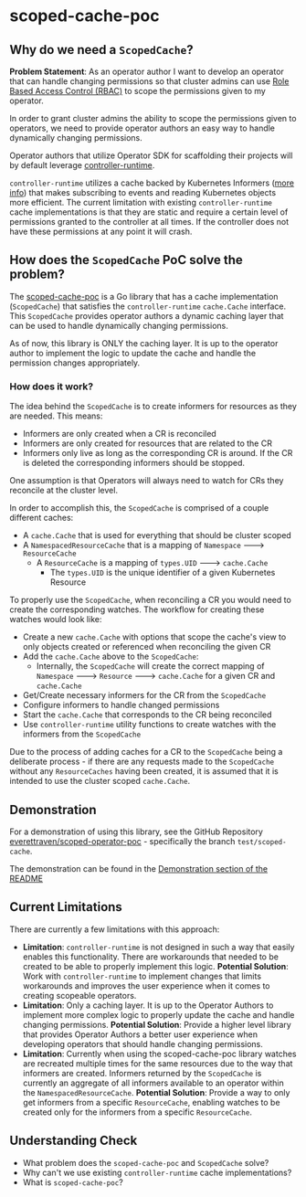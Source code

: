 # scoped-cache-poc
## Why do we need a `ScopedCache`?

**Problem Statement**: As an operator author I want to develop an operator that can handle changing permissions so that cluster admins can use [Role Based Access Control (RBAC)](https://kubernetes.io/docs/reference/access-authn-authz/rbac/) to scope the permissions given to my operator.

In order to grant cluster admins the ability to scope the permissions given to operators, we need to provide operator authors an easy way to handle dynamically changing permissions. 

Operator authors that utilize Operator SDK for scaffolding their projects will by default leverage [controller-runtime](https://github.com/kubernetes-sigs/controller-runtime).

`controller-runtime` utilizes a cache backed by Kubernetes Informers ([more info](https://aly.arriqaaq.com/kubernetes-informers/)) that makes subscribing to events and reading Kubernetes objects more efficient. The current limitation with existing `controller-runtime` cache implementations is that they are static and require a certain level of permissions granted to the controller at all times. If the controller does not have these permissions at any point it will crash.

## How does the `ScopedCache` PoC solve the problem?

The [scoped-cache-poc](https://github.com/everettraven/scoped-cache-poc) is a Go library that has a cache implementation (`ScopedCache`) that satisfies the `controller-runtime` `cache.Cache` interface. This `ScopedCache` provides operator authors a dynamic caching layer that can be used to handle dynamically changing permissions.

As of now, this library is ONLY the caching layer. It is up to the operator author to implement the logic to update the cache and handle the permission changes appropriately.

### How does it work?
The idea behind the `ScopedCache` is to create informers for resources as they are needed. This means:
- Informers are only created when a CR is reconciled
- Informers are only created for resources that are related to the CR
- Informers only live as long as the corresponding CR is around. If the CR is deleted the corresponding informers should be stopped.

One assumption is that Operators will always need to watch for CRs they reconcile at the cluster level.

In order to accomplish this, the `ScopedCache` is comprised of a couple different caches:
- A `cache.Cache` that is used for everything that should be cluster scoped
- A `NamespacedResourceCache` that is a mapping of `Namespace` ---> `ResourceCache`
    - A `ResourceCache` is a mapping of `types.UID` ---> `cache.Cache`
        - The `types.UID` is the unique identifier of a given Kubernetes Resource

To properly use the `ScopedCache`, when reconciling a CR you would need to create the corresponding watches. The workflow for creating these watches would look like:
- Create a new `cache.Cache` with options that scope the cache's view to only objects created or referenced when reconciling the given CR
- Add the `cache.Cache` above to the `ScopedCache`:
    - Internally, the `ScopedCache` will create the correct mapping of `Namespace` ---> `Resource` ---> `cache.Cache` for a given CR and `cache.Cache`
- Get/Create necessary informers for the CR from the `ScopedCache`
- Configure informers to handle changed permissions
- Start the `cache.Cache` that corresponds to the CR being reconciled
- Use `controller-runtime` utility functions to create watches with the informers from the `ScopedCache`

Due to the process of adding caches for a CR to the `ScopedCache` being a deliberate process - if there are any requests made to the `ScopedCache` without any `ResourceCaches` having been created, it is assumed that it is intended to use the cluster scoped `cache.Cache`.

## Demonstration

For a demonstration of using this library, see the GitHub Repository [everettraven/scoped-operator-poc](https://github.com/everettraven/scoped-operator-poc/tree/test/scoped-cache) - specifically the branch `test/scoped-cache`.

The demonstration can be found in the [Demonstration section of the README](https://github.com/everettraven/scoped-operator-poc/tree/test/scoped-cache#demonstration)

## Current Limitations
There are currently a few limitations with this approach:
- **Limitation**: `controller-runtime` is not designed in such a way that easily enables this functionality. There are workarounds that needed to be created to be able to properly implement this logic.
    **Potential Solution**: Work with `controller-runtime` to implement changes that limits workarounds and improves the user experience when it comes to creating scopeable operators.
- **Limitation**: Only a caching layer. It is up to the Operator Authors to implement more complex logic to properly update the cache and handle changing permissions.
    **Potential Solution**: Provide a higher level library that provides Operator Authors a better user experience when developing operators that should handle changing permissions.
- **Limitation**: Currently when using the scoped-cache-poc library watches are recreated multiple times for the same resources due to the way that informers are created. Informers returned by the `ScopedCache` is currently an aggregate of all informers available to an operator within the `NamespacedResourceCache`.
    **Potential Solution**: Provide a way to only get informers from a specific `ResourceCache`, enabling watches to be created only for the informers from a specific `ResourceCache`.

## Understanding Check
- What problem does the `scoped-cache-poc` and `ScopedCache` solve?
- Why can't we use existing `controller-runtime` cache implementations?
- What is `scoped-cache-poc`?

